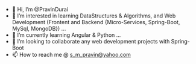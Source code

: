- 👋 Hi, I’m @PravinDurai
- 👀 I’m interested in learning DataStructures & Algorithms, and Web Development (Frontent and Backend {Micro-Services, Spring-Boot, MySql, MongoDB}) ...
- 🌱 I’m currently learning Angular & Python ...
- 💞️ I’m looking to collaborate any web development projects with Spring-Boot
- 📫 How to reach me @ s_m_pravin@yahoo.com

<!---
PravinDurai/PravinDurai is a ✨ special ✨ repository because its `README.md` (this file) appears on your GitHub profile.
You can click the Preview link to take a look at your changes.
--->
